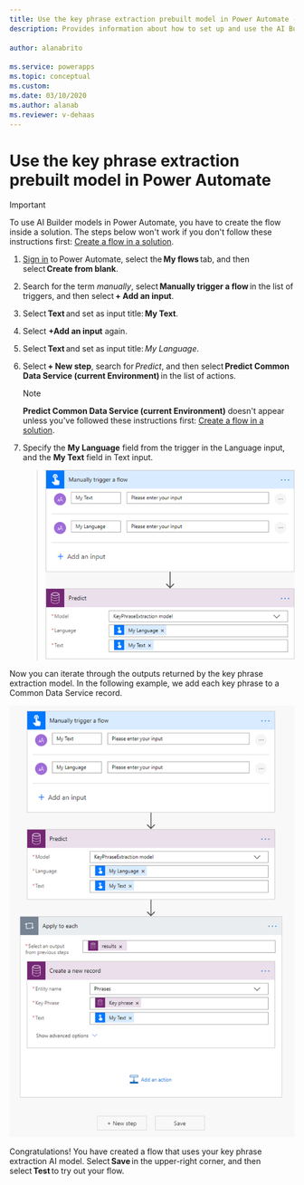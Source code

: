 ```yaml
---
title: Use the key phrase extraction prebuilt model in Power Automate - AI Builder | Microsoft Docs
description: Provides information about how to set up and use the AI Builder key phrase extraction prebuilt model in Power Automate.

author: alanabrito

ms.service: powerapps
ms.topic: conceptual
ms.custom: 
ms.date: 03/10/2020
ms.author: alanab
ms.reviewer: v-dehaas
---
```



# Use the key phrase extraction prebuilt model in Power Automate


> [!IMPORTANT]
 > To use AI Builder models in Power Automate, you have to create the flow inside a solution. The steps below won't work if you don't follow these instructions first: [Create a flow in a solution](/flow/create-flow-solution).

1. [Sign in](https://flow.microsoft.com/signin) to Power Automate, select the **My flows** tab, and then select **Create from blank**.
1. Search for the term *manually*, select **Manually trigger a flow** in the list of triggers, and then select **+ Add an input**.
1. Select **Text** and set as input title: **My Text**.
1. Select **+Add an input** again.
1. Select **Text** and set as input title: *My Language*.
1. Select **+ New step**, search for *Predict*, and then select **Predict Common Data Service (current Environment)** in the list of actions.
    >[!NOTE]
    > **Predict Common Data Service (current Environment)** doesn't appear unless you've followed these instructions first: [Create a flow in a solution](/flow/create-flow-solution).
1. Specify the **My Language** field from the trigger in the Language input, and the **My Text** field in Text input.

   > ![Manually trigger flow screen](media/flow-trigger-flow3.png "Manually trigger flow screen")

Now you can iterate through the outputs returned by the key phrase extraction model. In the following example, we add each key phrase to a Common Data Service record.

![Add key phrases screen](media/flow-add-phrase.png "Add key phrases in Common Data Service")

Congratulations! You have created a flow that uses your key phrase extraction AI model. Select **Save** in the upper-right corner, and then select **Test** to try out your flow.
